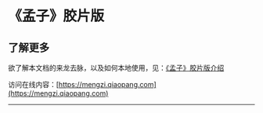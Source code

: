 # 《孟子》胶片版

## 了解更多

欲了解本文档的来龙去脉，以及如何本地使用，见：[《孟子》胶片版介绍](https://github.com/tyrchen/mengzi)

访问在线内容：[https://mengzi.qiaopang.com](https://mengzi.qiaopang.com)

---
